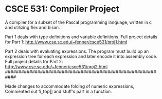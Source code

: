 CSCE 531: Compiler Project
==============
A compiler for a subset of the Pascal programming language, written in c and utilizing flex and bison.

Part 1 deals with type definitions and variable definitions.
Full project details for Part 1: http://www.cse.sc.edu/~fenner/csce531/proj1.html

Part 2 deals with evaluating expressions. The program must build up an expression tree for each expression and later encode it into assembly code.
Full project details for Part 2: http://www.cse.sc.edu/~fenner/csce531/proj2.html
############################################################

Made changes to accommodate folding of numeric expressions, Commented out fi_top[] and stuff's part in a function. 
